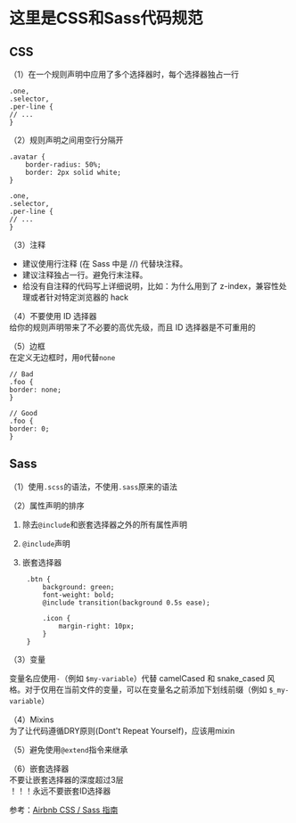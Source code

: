 # 这里是CSS和Sass代码规范  

## CSS

（1）在一个规则声明中应用了多个选择器时，每个选择器独占一行  

    .one,
    .selector,
    .per-line {
    // ...
    }

（2）规则声明之间用空行分隔开  

    .avatar {
        border-radius: 50%;
        border: 2px solid white;
    }

    .one,
    .selector,
    .per-line {
    // ...
    }  

（3）注释  
* 建议使用行注释 (在 Sass 中是 //) 代替块注释。
* 建议注释独占一行。避免行末注释。
* 给没有自注释的代码写上详细说明，比如：为什么用到了 z-index，兼容性处理或者针对特定浏览器的 hack  

（4）不要使用 ID 选择器   
给你的规则声明带来了不必要的高优先级，而且 ID 选择器是不可重用的  

（5）边框  
在定义无边框时，用`0`代替`none`   

    // Bad
    .foo {
    border: none;
    }

    // Good
    .foo {
    border: 0;
    }

## Sass  
（1）使用`.scss`的语法，不使用`.sass`原来的语法  

（2）属性声明的排序  
1. 除去`@include`和嵌套选择器之外的所有属性声明  
2. `@include`声明  
3. 嵌套选择器  

        .btn {
            background: green;
            font-weight: bold;
            @include transition(background 0.5s ease);

            .icon {
                margin-right: 10px;
            }
        } 

（3）变量   

变量名应使用`-`（例如 `$my-variable`）代替 camelCased 和 snake_cased 风格。对于仅用在当前文件的变量，可以在变量名之前添加下划线前缀（例如 `$_my-variable`）  

（4）Mixins  
为了让代码遵循DRY原则(Dont't Repeat Yourself)，应该用mixin  

（5）避免使用`@extend`指令来继承  

（6）嵌套选择器  
不要让嵌套选择器的深度超过3层   
！！！永远不要嵌套ID选择器  

参考：[Airbnb CSS / Sass 指南](https://github.com/Zhangjd/css-style-guide)
